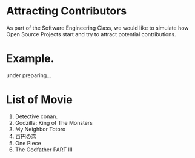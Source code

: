 # Attracting Contributors
As part of the Software Engineering Class, we would like to simulate how Open Source Projects start and try to attract potential contributions.

# Example. 
under preparing...

# List of Movie
1. Detective conan.
2. Godzilla: King of The Monsters
3. My Neighbor Totoro
4. 百円の恋
5. One Piece
6. The Godfather PART III